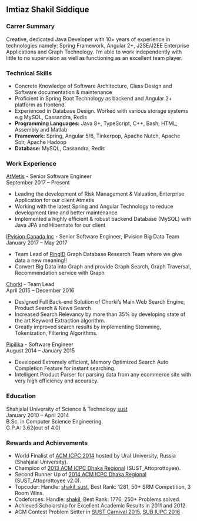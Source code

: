 ## Imtiaz Shakil Siddique

### Carrer Summary

Creative, dedicated Java Developer with 10+ years of experience in technologies namely: Spring Framework, Angular 2+, J2SE/J2EE Enterprise Applications and Graph Technology. I’m able to work independently with little to no supervision as well as functioning as an excellent team player.

### Technical Skills

- Concrete Knowledge of Software Architecture, Class Design and Software documentation & maintenance
- Proficient in Spring Boot Technology as backend and Angular 2+ platform as frontend.
- Experienced in Database Design. Worked with various storage systems e.g MySQL, Cassandra, Redis
- **Programming Languages:** Java 8+, TypeScript, C++, Bash, HTML, Assembly and Matlab
- **Framework:** Spring, Angular 5/6, Tinkerpop, Apache Nutch, Apache Solr, Apache Hadoop
- **Database:** MySQL, Cassandra, Redis

### Work Experience
[AtMetis](https://atmetis.nl/) - Senior Software Engineer    
September 2017 – Present      
- Leading the development of Risk Management & Valuation, Enterprise Application for our client Atmetis
- Working with the latest Spring and Angular Technology to reduce development time and better maintenance
- Implemented a highly efficient & robust backend Database (MySQL) with Java JPA and Hibernate for our client
 

[IPvision Canada Inc](http://www.ipvision.ca/) - Senior Software Engineer, IPvision Big Data Team    
January 2017 – May 2017     
- Team Lead of [RingID](https://www.ringid.com/) Graph Database Research Team where we give data a new meaning!!
- Convert Big Data into Graph and provide Graph Search, Graph Traversal, Recommendation service with Graph


[Chorki](https://chorki.com/) - Team Lead                                                                                               
April 2015 – December 2016      
- Designed Full Back-end Solution of Chorki’s Main Web Search Engine, Product Search & News Search
- Increased Search Relevancy by more than 35% by developing state of the art Keyword Extraction algorithm.
- Greatly improved search results by implementing Stemming, Tokenization, Filtering Algorithms.


[Pipilika](http://www.pipilika.com/) - Software Engineer               
August 2014 – January 2015    
- Developed Extremely efficient, Memory Optimized Search Auto Completion Feature for instant searching.
- Intelligent Product Parser for parsing data from any ecommerce site with very high efficiency and accuracy.


### Education
Shahjalal University of Science & Technology [sust](http://www.sust.edu/)     
January 2010 – April 2014     
B.Sc. in Computer Science Engineering.    
G.P.A: 3.62(out of 4.0)

### Rewards and Achievements    
- World Finalist of [ACM ICPC 2014](https://icpc.baylor.edu/community/results-2014) hosted by Ural University, Russia (Shahjalal University).
- Champion of [2013 ACM ICPC Dhaka Regional](https://icpc.baylor.edu/regionals/finder/dhaka-2013/standings) (SUST_Attoprottoyee).
- Second Runner Up of [2014 ACM ICPC Dhaka Regional](https://icpc.baylor.edu/regionals/finder/dhaka-2014/standings) (SUST_Attoprottoyee v2.0).
- Topcoder: Handle: [shakil_sust](http://community.topcoder.com/tc?module=MemberProfile&cr=22903783&tab=alg), Best Rank: 1281, 50+ SRM Competition, 3 Room Wins.
- Codeforces: Handle: [shakil](http://codeforces.com/profile/shakil), Best Rank: 1776, 250+ Problems solved.
- Achieved Scholarship for Excellent Academic Results in 2011 and 2012.
- ACM Contest Problem Setter in [SUST Carnival 2015](https://uva.onlinejudge.org/index.php?option=com_onlinejudge&Itemid=13&page=show_contest&contest=360), [SUB IUPC 2016](http://web.archive.org/web/20160531132147/https:/algo.codemarshal.org/contests/sub-iupc-2016)
